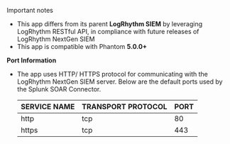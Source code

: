 [comment]: # "  Copyright (c) 2021 Splunk Inc."
[comment]: # ""
[comment]: # "  Licensed under the Apache License, Version 2.0 (the \"License\");"
[comment]: # "  you may not use this file except in compliance with the License."
[comment]: # "  You may obtain a copy of the License at"
[comment]: # ""
[comment]: # "      http://www.apache.org/licenses/LICENSE-2.0"
[comment]: # ""
[comment]: # "  Unless required by applicable law or agreed to in writing, software distributed under"
[comment]: # "  the License is distributed on an \"AS IS\" BASIS, WITHOUT WARRANTIES OR CONDITIONS OF ANY KIND,"
[comment]: # "  either express or implied. See the License for the specific language governing permissions"
[comment]: # "  and limitations under the License."
[comment]: # ""

Important notes

*   This app differs from its parent **LogRhythm SIEM** by leveraging LogRhythm RESTful API, in compliance with future releases of LogRhythm NextGen SIEM
*   This app is compatible with Phantom **5.0.0+**

**Port Information**
*  The app uses HTTP/ HTTPS protocol for communicating with the LogRhythm NextGen SIEM server. Below are the default ports used by the Splunk SOAR Connector.

    SERVICE NAME | TRANSPORT PROTOCOL | PORT
    ------------ | ------------------ | ----
    http | tcp | 80
    https | tcp | 443

